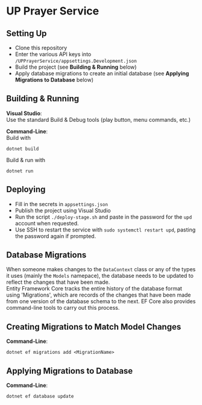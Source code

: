 UP Prayer Service
=================

Setting Up
----------

 - Clone this repository
 - Enter the various API keys into `/UPPrayerService/appsettings.Development.json`
 - Build the project (see **Building & Running** below)
 - Apply database migrations to create an initial database (see **Applying Migrations to Database** below)

Building & Running
------------------

**Visual Studio**:  
Use the standard Build & Debug tools (play button, menu commands, etc.)

**Command-Line**:  
Build with
```
dotnet build
```
  
Build & run with
```
dotnet run
```

Deploying
---------

 - Fill in the secrets in `appsettings.json`
 - Publish the project using Visual Studio
 - Run the script `./deploy-stage.sh` and paste in the password for the `upd` account when requested.
 - Use SSH to restart the service with `sudo systemctl restart upd`, pasting the password again if prompted.

Database Migrations
-------------------

When someone makes changes to the `DataContext` class or any of the types it uses (mainly the `Models` namepace), the database needs to be updated to reflect the changes that have been made.  
Entity Framework Core tracks the entire history of the database format using 'Migrations', which are records of the changes that have been made from one version of the database schema to the next.
EF Core also provides command-line tools to carry out this process.

Creating Migrations to Match Model Changes
------------------------------------------

**Command-Line**:  
```
dotnet ef migrations add <MigrationName>
```

Applying Migrations to Database
-------------------------------

**Command-Line**:  
```
dotnet ef database update
```